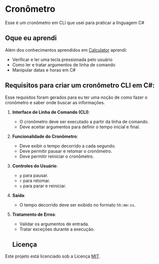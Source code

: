 # Cronômetro

Esse é um cronômetro em CLI que usei para praticar a linguagem C#

## Oque eu aprendi

Além dos conhecimentos aprendidos em [Calculator](../Calculator/) aprendi:

- Verificar e ler uma tecla pressionada pelo usuário
- Como ler e tratar argumentos de linha de comando
- Manipular datas e horas em C#



## Requisitos para criar um cronômetro CLI em C#:

Esse requisitos foram gerados para eu ter uma noção de como fazer o cronômetro e saber onde buscar as informações.

1. **Interface de Linha de Comando (CLI)**:

   - O cronômetro deve ser executado a partir da linha de comando.
   - Deve aceitar argumentos para definir o tempo inicial e final.

2. **Funcionalidade do Cronômetro**:

   - Deve exibir o tempo decorrido a cada segundo.
   - Deve permitir pausar e retomar o cronômetro.
   - Deve permitir reiniciar o cronômetro.

3. **Controles do Usuário**:

   - `p` para pausar.
   - `r` para retomar.
   - `s` para parar e reiniciar.

4. **Saída**:

   - O tempo decorrido deve ser exibido no formato `hh:mm:ss`.

5. **Tratamento de Erros**:
   - Validar os argumentos de entrada.
   - Tratar exceções durante a execução.


   ## Licença
Este projeto está licenciado sob a Licença [MIT](LICENSE).
